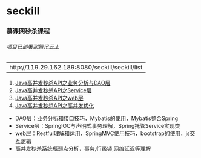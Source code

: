 # seckill
### 慕课网秒杀课程
###### 项目已部署到腾讯云上
<table>
    <tr>
        <td>http://119.29.162.189:8080/seckill/seckill/list</td>
    </tr>
</table>

1. [Java高并发秒杀API之业务分析与DAO层](http://www.imooc.com/learn/587)
2. [Java高并发秒杀API之Service层](http://www.imooc.com/learn/631)
3. [Java高并发秒杀API之web层](http://www.imooc.com/learn/630)
4. [Java高并发秒杀API之高并发优化](http://www.imooc.com/learn/632)

* DAO层：业务分析和接口技巧，Mybatis的使用，Mybatis整合Spring
* Service层：SpringIOC与声明式事务理解，Spring托管Service实现类
* web层：Restful理解和运用，SpringMVC使用技巧，bootstrap的使用，js交互逻辑
* 高并发秒杀系统瓶颈点分析，事务,行级锁,网络延迟等理解
